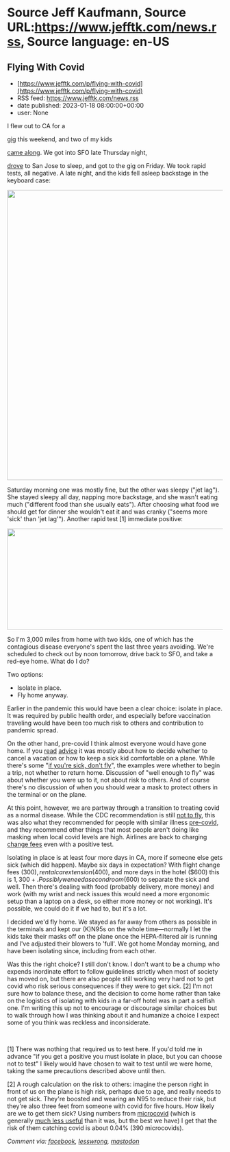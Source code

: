 # Source Jeff Kaufmann, Source URL:https://www.jefftk.com/news.rss, Source language: en-US

## Flying With Covid
 - [https://www.jefftk.com/p/flying-with-covid](https://www.jefftk.com/p/flying-with-covid)
 - RSS feed: https://www.jefftk.com/news.rss
 - date published: 2023-01-18 08:00:00+00:00
 - user: None

<p><span>

I flew out to CA for a </span>

<a href="https://contracarnivale.org/">gig</a>
this weekend, and two of my kids 

<a href="https://www.jefftk.com/p/playing-dances-with-a-kid">came along</a>. We got into SFO
late Thursday night, 

<a href="https://www.jefftk.com/p/tesla-model-3-review">drove</a> to
San Jose to sleep, and got to the gig on Friday. We took rapid tests,
all negative. A late night, and the kids fell asleep backstage in the
keyboard case:



<p>

<a href="https://www.jefftk.com/kids-asleep-in-keyboard-case-backstage-big.jpg"><img class="mobile-fullwidth" height="677" src="https://www.jefftk.com/kids-asleep-in-keyboard-case-backstage.jpg" width="550" /><div class="image-vertical-spacer"></div></a>

</p>

<p>

Saturday morning one was mostly fine, but the other was sleepy ("jet
lag"). She stayed sleepy all day, napping more backstage, and she
wasn't eating much ("different food than she usually eats"). After
choosing what food we should get for dinner she wouldn't eat it and
was cranky ("seems more 'sick' than 'jet lag'"). Another rapid
test [1] immediate positive:



</p>

<p>

<a href="https://www.jefftk.com/positive-covid-test-big.jpg"><img class="mobile-fullwidth" height="236" src="https://www.jefftk.com/positive-covid-test.jpg" width="550" /><div class="image-vertical-spacer"></div></a>

</p>

<p>

So I'm 3,000 miles from home with two kids, one of which has the
contagious disease everyone's spent the last three years
avoiding. We're scheduled to check out by noon tomorrow, drive back to
SFO, and take a red-eye home. What do I do?

</p>

<p>

Two options:

</p>

<p>

</p>

<ul>

<li>Isolate in place.

</li>
<li>Fly home anyway.

</li>
</ul>



<p>

Earlier in the pandemic this would have been a clear choice: isolate
in place. It was required by public health order, and especially
before vaccination traveling would have been too much risk to others
and contribution to pandemic spread.

</p>

<p>

On the other hand, pre-covid I think almost everyone would have gone
home.  If you <a href="https://www.drstevesilvestro.com/can-a-sick-child-fly-on-an-airplane">read</a>
<a href="https://tripswithtykes.com/tips-for-traveling-with-a-sick-child/">advice</a>
it was mostly about how to decide whether to cancel a vacation or how
to keep a sick kid comfortable on a plane.  While there's some "<a href="http://www.cnn.com/2009/TRAVEL/11/23/flying.with.flu/">if you're
sick, don't fly</a>", the examples were whether to begin a trip, not
whether to return home.  Discussion of "well enough to fly" was about
whether you were up to it, not about risk to others.  And of course
there's no discussion of when you should wear a mask to protect others
in the terminal or on the plane.

</p>

<p>

At this point, however, we are partway through a transition to
treating covid as a normal disease. While the CDC recommendation is
still <a href="https://www.cdc.gov/coronavirus/2019-ncov/travelers/index.html">not
to fly</a>, this was also what they recommended for people with
similar illness <a href="https://web.archive.org/web/20130523150301/http://wwwnc.cdc.gov/travel/page/health-status">pre-covid</a>,
and they recommend other things that most people aren't doing like
masking when local covid levels are high.  Airlines are back to
charging <a href="https://www.jetblue.com/covid-19-info-hub">change
fees</a> even with a positive test.

</p>

<p>

Isolating in place is at least four more days in CA, more if someone
else gets sick (which did happen).  Maybe six days in expectation?
With flight change fees ($300), rental car extension ($400), and more
days in the hotel ($600) this is $1,300+.  Possibly we need a second
room ($600) to separate the sick and well.  Then there's dealing with
food (probably delivery, more money) and work (with my wrist and neck
issues this would need a more ergonomic setup than a laptop on a desk,
so either more money or not working).  It's possible, we could do
it if we had to, but it's a lot.

</p>

<p>

I decided we'd fly home.  We stayed as far away from others as
possible in the terminals and kept our (K)N95s on the whole
time&#8212;normally I let the kids take their masks off on the plane
once the HEPA-filtered air is running and I've adjusted their blowers
to 'full'.  We got home Monday morning, and have been isolating since,
including from each other.

</p>

<p>

Was this the right choice?  I still don't know.  I don't want to be a
chump who expends inordinate effort to follow guidelines strictly when
most of society has moved on, but there are also people still
working very hard not to get covid who risk serious consequences if
they were to get sick. [2] I'm not sure how to balance these, and the
decision to come home rather than take on the logistics of isolating
with kids in a far-off hotel was in part a selfish one.  I'm writing
this up not to encourage or discourage similar choices but to walk
through how I was thinking about it and humanize a choice I expect
some of you think was reckless and inconsiderate.

</p>

<p>
<br />

[1] There was nothing that required us to test here.  If you'd told me
in advance "if you get a positive you must isolate in place, but you
can choose not to test" I likely would have chosen to wait to test
until we were home, taking the same precautions described above until
then.

</p>

<p>

[2] A rough calculation on the risk to others: imagine the person
right in front of us on the plane is high risk, perhaps due to age,
and really needs to not get sick.  They're boosted and wearing an N95
to reduce their risk, but they're also three feet from someone with
covid for five hours.  How likely are we to get them sick?  Using
numbers from <a href="https://www.microcovid.org/?distance=normal&amp;duration=360&amp;interaction=oneTime&amp;personCount=1&amp;riskProfile=hasCovid&amp;scenarioName=planeRide&amp;setting=plane&amp;subLocation=US_25017&amp;theirMask=n95&amp;topLocation=US_25&amp;voice=silent&amp;yourMask=n95&amp;yourVaccineDoses=3&amp;yourVaccineType=pfizer">microcovid</a>
(which is generally <a href="https://www.jefftk.com/p/microcovid-becoming-less-useful">much
less useful</a> than it was, but the best we have) I get that the
risk of them catching covid is about 0.04% (390 microcovids).

  </p>

<p><i>Comment via: <a href="https://www.facebook.com/jefftk/posts/pfbid021RSQ2xiMg6YXpuiNaQDiMGCCE4jWWcuapboBA2o9Gn3VRVaeibFdFKF7QTQRYFTFl">facebook</a>, <a href="https://lesswrong.com/posts/uYewNwraTStfu4SuB">lesswrong</a>, <a href="https://mastodon.mit.edu/@jefftk/109711276206709569">mastodon</a></i></p>
